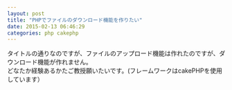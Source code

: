```yaml
---
layout: post
title: "PHPでファイルのダウンロード機能を作りたい"
date: 2015-02-13 06:46:29
categories: php cakephp
---
```

<p>タイトルの通りなのですが、ファイルのアップロード機能は作れたのですが、ダウンロード機能が作れません。<br>
どなたか経験あるかたご教授願いたいです。(フレームワークはcakePHPを使用しています）</p>
